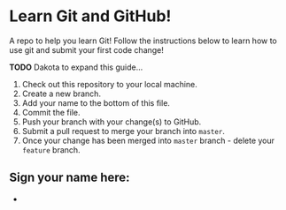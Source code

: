 # Learn Git and GitHub!

A repo to help you learn Git! Follow the instructions below to learn how to use git and submit your first code change!

**TODO** Dakota to expand this guide...

1. Check out this repository to your local machine.
2. Create a new branch.
3. Add your name to the bottom of this file.
4. Commit the file.
5. Push your branch with your change(s) to GitHub.
6. Submit a pull request to merge your branch into `master`.
7. Once your change has been merged into `master` branch - delete your `feature` branch.


## Sign your name here:
*
